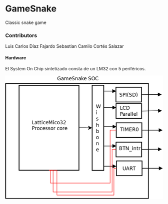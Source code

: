 # GameSnake
Classic snake game

### Contributors
Luis Carlos Díaz Fajardo
Sebastian Camilo Cortés Salazar

#### Hardware
El System On Chip sintetizado consta de un LM32 con 5 periféricos.

![GameSnake SOC](docs/SOC.png)
